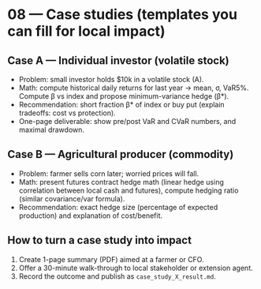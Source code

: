 # 08 — Case studies (templates you can fill for local impact)

## Case A — Individual investor (volatile stock)
- Problem: small investor holds $10k in a volatile stock (A).  
- Math: compute historical daily returns for last year → mean, σ, VaR5%. Compute β vs index and propose minimum-variance hedge (β*).
- Recommendation: short fraction β* of index or buy put (explain tradeoffs: cost vs protection).
- One-page deliverable: show pre/post VaR and CVaR numbers, and maximal drawdown.

## Case B — Agricultural producer (commodity)
- Problem: farmer sells corn later; worried prices will fall.
- Math: present futures contract hedge math (linear hedge using correlation between local cash and futures), compute hedging ratio (similar covariance/var formula).
- Recommendation: exact hedge size (percentage of expected production) and explanation of cost/benefit.

## How to turn a case study into impact
1. Create 1-page summary (PDF) aimed at a farmer or CFO.  
2. Offer a 30-minute walk-through to local stakeholder or extension agent.  
3. Record the outcome and publish as `case_study_X_result.md`.
